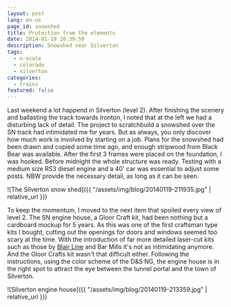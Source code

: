 ```yaml
---
layout: post
lang: en-us
page_id: snowshed
title: Protection from the elements
date: 2014-01-19 20:39:59
description: Snowshed near Silverton
tags:
  - n-scale
  - colorado
  - silverton
categories:
  - trains
featured: false
---
```


Last weekend a lot happend in Silverton (level 2). After finishing the scenery and ballasting the track towards Ironton, I noted that at the left we had a disturbing lack of detail. The project to scratchbuild a snowshed over the SN track had intimidated me for years. But as always, you only discover how much work is involved by starting on a job. Plans for the snowshed had been drawn and copied some time ago, and enough stripwood from Black Bear was available. After the first 3 frames were placed on the foundation, I was hooked. Before midnight the whole structure was ready. Testing with a medium size RS3 diesel engine and a 40' car was essential to adjust some posts. NBW provide the necessary detail, as long as it can be seen.

![The Silverton snow shed]({{ "/assets/img/blog/20140119-211935.jpg" | relative_url }})

To keep the momentum, I moved to the next item that spoiled every view of level 2.
The SN engine house, a Gloor Craft kit, had been nothing but a cardboard mockup for 5
years. As this was one of the first craftsman type kits I bought, cutting out the
openings for doors and windows seemed too scary at the time. With the introduction
of far more detailed laser-cut kits such as those by [Blair Line](https://www.blairline.com/) and Bar Mills
it's not as intimidating anymore. And the Gloor Crafts kit wasn't that difficult either.
Following the instructions, using the color scheme of the D&S NG, the engine house is
in the right spot to attract the eye between the tunnel portal and the town of Silverton.

![Silverton engine house]({{ "/assets/img/blog/20140119-213359.jpg" | relative_url }})

